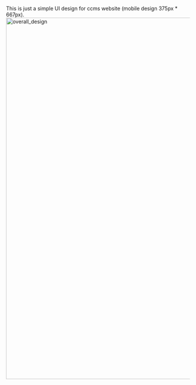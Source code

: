 This is just a simple UI design for ccms website (mobile design 375px * 667px).
<img width="990" alt="overall_design" src="https://user-images.githubusercontent.com/63445625/213368485-63714538-6b83-46aa-9362-e7e240164d00.png">

